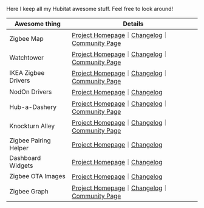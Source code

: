 Here I keep all my Hubitat awesome stuff. Feel free to look around!

| Awesome thing | Details |
|---------------|---------|
| Zigbee Map | [Project Homepage](https://dan-danache.github.io/hubitat/zigbee-map-app/)｜[Changelog](https://dan-danache.github.io/hubitat/zigbee-map-app/CHANGELOG)｜[Community Page](https://community.hubitat.com/t/release-zigbee-map-app/133888) |
| Watchtower | [Project Homepage](https://dan-danache.github.io/hubitat/watchtower-app/)｜[Changelog](https://dan-danache.github.io/hubitat/watchtower-app/CHANGELOG)｜[Community Page](https://community.hubitat.com/t/release-watchtower-app/141505) |
| IKEA Zigbee Drivers | [Project Homepage](https://dan-danache.github.io/hubitat/ikea-zigbee-drivers/)｜[Changelog](https://dan-danache.github.io/hubitat/ikea-zigbee-drivers/CHANGELOG)｜[Community Page](https://community.hubitat.com/t/release-ikea-symfonisk-sound-remote-gen2-e2123/123853) |
| NodOn Drivers | [Project Homepage](https://dan-danache.github.io/hubitat/nodon-drivers/)｜[Changelog](https://dan-danache.github.io/hubitat/nodon-drivers/CHANGELOG) |
| Hub-a-Dashery | [Project Homepage](https://dan-danache.github.io/hubitat/hub-a-dashery-app/)｜[Changelog](https://dan-danache.github.io/hubitat/hub-a-dashery-app/CHANGELOG)｜[Community Page](https://community.hubitat.com/t/release-hub-a-dashery-app/134375) |
| Knockturn Alley | [Project Homepage](https://dan-danache.github.io/hubitat/knockturn-alley-driver/)｜[Changelog](https://dan-danache.github.io/hubitat/knockturn-alley-driver/CHANGELOG)｜[Community Page](https://community.hubitat.com/t/dev-knockturn-alley/125167) |
| Zigbee Pairing Helper | [Project Homepage](https://dan-danache.github.io/hubitat/zigbee-pairing-helper-driver/)｜[Changelog](https://dan-danache.github.io/hubitat/zigbee-pairing-helper-driver/CHANGELOG) |
| Dashboard Widgets | [Project Homepage](https://dan-danache.github.io/hubitat/dashboard-widgets-driver/)｜[Changelog](https://dan-danache.github.io/hubitat/dashboard-widgets-driver/CHANGELOG) |
| Zigbee OTA Images | [Project Homepage](https://dan-danache.github.io/hubitat/zigbee-ota-images/)｜[Changelog](https://dan-danache.github.io/hubitat/zigbee-ota-images/CHANGELOG) |
| Zigbee Graph | [Project Homepage](https://dan-danache.github.io/hubitat/zigbee-graph-app/)｜[Changelog](https://dan-danache.github.io/hubitat/zigbee-graph-app/CHANGELOG)｜[Community Page](https://community.hubitat.com/t/zigbee-visual-render-for-getchildandrouteinfo/119074) |
